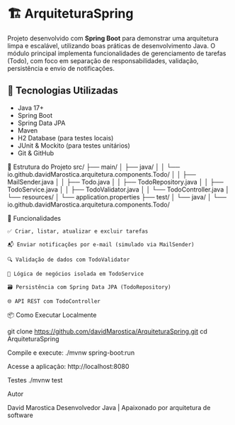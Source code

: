 # 🏗️ ArquiteturaSpring

Projeto desenvolvido com **Spring Boot** para demonstrar uma arquitetura limpa e escalável, utilizando boas práticas de desenvolvimento Java. O módulo principal implementa funcionalidades de gerenciamento de tarefas (Todo), com foco em separação de responsabilidades, validação, persistência e envio de notificações.

## 🚀 Tecnologias Utilizadas

- Java 17+
- Spring Boot
- Spring Data JPA
- Maven
- H2 Database (para testes locais)
- JUnit & Mockito (para testes unitários)
- Git & GitHub

📁 Estrutura do Projeto
src/
├── main/
│   ├── java/
│   │   └── io.github.davidMarostica.arquitetura.components.Todo/
│   │       ├── MailSender.java
│   │       ├── Todo.java
│   │       ├── TodoRepository.java
│   │       ├── TodoService.java
│   │       ├── TodoValidator.java
│   │       └── TodoController.java
│   └── resources/
│       └── application.properties
├── test/
│   └── java/
│       └── io.github.davidMarostica.arquitetura.components.Todo/

📌 Funcionalidades

    ✅ Criar, listar, atualizar e excluir tarefas

    📬 Enviar notificações por e-mail (simulado via MailSender)

    🔍 Validação de dados com TodoValidator

    🧠 Lógica de negócios isolada em TodoService

    🗃️ Persistência com Spring Data JPA (TodoRepository)

    🌐 API REST com TodoController

📦 Como Executar Localmente

git clone https://github.com/davidMarostica/ArquiteturaSpring.git
cd ArquiteturaSpring

Compile e execute:
./mvnw spring-boot:run


Acesse a aplicação:
http://localhost:8080

 Testes
 ./mvnw test

Autor

David Marostica Desenvolvedor Java | Apaixonado por arquitetura de software 



    

